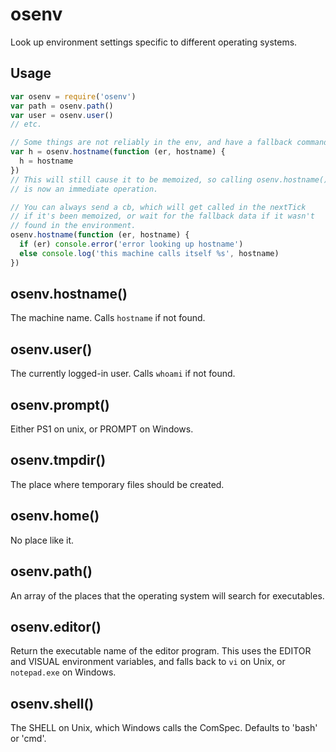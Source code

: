 # osenv

Look up environment settings specific to different operating systems.


































































<extoc></extoc>

## Usage

```javascript
var osenv = require('osenv')
var path = osenv.path()
var user = osenv.user()
// etc.

// Some things are not reliably in the env, and have a fallback command:
var h = osenv.hostname(function (er, hostname) {
  h = hostname
})
// This will still cause it to be memoized, so calling osenv.hostname()
// is now an immediate operation.

// You can always send a cb, which will get called in the nextTick
// if it's been memoized, or wait for the fallback data if it wasn't
// found in the environment.
osenv.hostname(function (er, hostname) {
  if (er) console.error('error looking up hostname')
  else console.log('this machine calls itself %s', hostname)
})
```

## osenv.hostname()

The machine name.  Calls `hostname` if not found.

## osenv.user()

The currently logged-in user.  Calls `whoami` if not found.

## osenv.prompt()

Either PS1 on unix, or PROMPT on Windows.

## osenv.tmpdir()

The place where temporary files should be created.

## osenv.home()

No place like it.

## osenv.path()

An array of the places that the operating system will search for
executables.

## osenv.editor() 

Return the executable name of the editor program.  This uses the EDITOR
and VISUAL environment variables, and falls back to `vi` on Unix, or
`notepad.exe` on Windows.

## osenv.shell()

The SHELL on Unix, which Windows calls the ComSpec.  Defaults to 'bash'
or 'cmd'.
